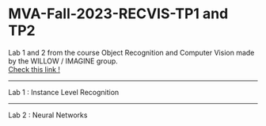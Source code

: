 # MVA-Fall-2023-RECVIS-TP1 and TP2

Lab 1 and 2 from the course Object Recognition and Computer Vision made by the WILLOW / IMAGINE group. <br>
<a href = "http://imagine.enpc.fr/~varolg/teaching/recvis23/"> Check this link ! </a>

----
Lab 1 : Instance Level Recognition

----
Lab 2 : Neural Networks
